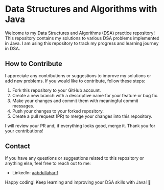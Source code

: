 # Data Structures and Algorithms with Java

Welcome to my Data Structures and Algorithms (DSA) practice repository! This repository contains my solutions to various DSA problems implemented in Java. I am using this repository to track my progress and learning journey in DSA.

## How to Contribute

I appreciate any contributions or suggestions to improve my solutions or add new problems. If you would like to contribute, follow these steps:

1. Fork this repository to your GitHub account.
2. Create a new branch with a descriptive name for your feature or bug fix.
3. Make your changes and commit them with meaningful commit messages.
4. Push your changes to your forked repository.
5. Create a pull request (PR) to merge your changes into this repository.

I will review your PR and, if everything looks good, merge it. Thank you for your contributions!

## Contact

If you have any questions or suggestions related to this repository or anything else, feel free to reach out to me:

- LinkedIn: [aabdullaharif](https://www.linkedin.com/in/aabdullaharif)

Happy coding! Keep learning and improving your DSA skills with Java! 🚀
